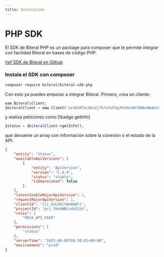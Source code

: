 ```yaml
---
title: Instalación
---
```

# PHP SDK

El SDK de Biteral PHP es un package para composer que te permite integrar con facilidad Biteral en bases de código PHP.

[!ref SDK de Biteral en Github](https://github.com/biteral-net/biteral-sdk-php)

### Instala el SDK con composer

```bash
composer require biteral/biteral-sdk-php
```

Con esto ya puedes empezar a integrar Biteral. Primero, crea un cliente:

```php
use Biteral\Client;
$biteralClient = new Client('ux3HzRTaLGKvZjTb7ufaFUgJPvXbcNX7DWbnWAAUxQjHYqZJ');
```

y realiza peticiones como [!badge getInfo]

```php
$status = $biteralClient->getInfo();
```

que devuelve un array con información sobre la conexión o el estado de la API:

```json
{
    "entity": "Status",
    "availableApiVersions": [
        {
            "entity": "ApiVersion",
            "version": "1.0.0",
            "status": "stable",
            "isDeprecated": false
        }
    ],
    "latestStableMajorApiVersion": 1,
    "requestMajorApiVersion": 1,
    "clientId": "cli_EeLdmCtWoWqNYj",
    "projectId": "prj_fHsHWBCvdnICot",
    "roles": [
        "ROLE_API_USER"
    ],
    "permissions": [
        "status"
    ],
    "serverTime": "2025-06-09T09:30:01+00:00",
    "environment": "prod"
}
```
